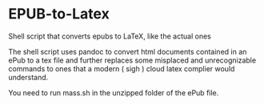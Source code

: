 # EPUB-to-Latex
Shell script that converts epubs to LaTeX, like the actual ones

The shell script uses pandoc to convert html documents contained in an ePub to a tex file and further replaces some misplaced and unrecognizable commands to ones that a modern ( sigh ) cloud latex complier would understand.

You need to run mass.sh in the unzipped folder of the ePub file.
